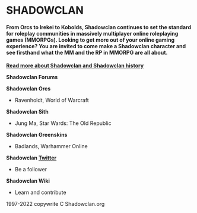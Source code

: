 # SHADOWCLAN
#### From Orcs to Irekei to Kobolds, Shadowclan continues to set the standard for roleplay communities in massively multiplayer online roleplaying games (MMORPGs). Looking to get more out of your online gaming experience? You are invited to come make a Shadowclan character and see firsthand what the MM and the RP in MMORPG are all about. 
**[Read more about Shadowclan and Shadowclan history](shadowclan.org)**

**Shadowclan Forums**


**Shadowclan Orcs**
-  Ravenholdt, World of Warcraft

**Shadowclan Sith**
-  Jung Ma, Star Wards: The Old Republic

**Shadowclan Greenskins**
-  Badlands, Warhammer Online

**Shadowclan [Twitter](https://twitter.com/shadowclan/)**
-  Be a follower

**Shadowclan Wiki**
-  Learn and contribute



1997-2022 copywrite C Shadowclan.org
